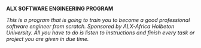 __ALX SOFTWARE ENGINEERING PROGRAM__

_This is a program that is going to train you to become a good professional software engineer from scratch. Sponsored by ALX-Africa Holbeton University. All you have to do is listen to instructions and finish every task or project you are given in due time._
